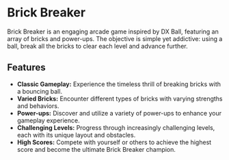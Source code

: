 # Brick Breaker

Brick Breaker is an engaging arcade game inspired by DX Ball, featuring an array of bricks and power-ups. The objective is simple yet addictive: using a ball, break all the bricks to clear each level and advance further.

## Features

- **Classic Gameplay:** Experience the timeless thrill of breaking bricks with a bouncing ball.
- **Varied Bricks:** Encounter different types of bricks with varying strengths and behaviors.
- **Power-ups:** Discover and utilize a variety of power-ups to enhance your gameplay experience.
- **Challenging Levels:** Progress through increasingly challenging levels, each with its unique layout and obstacles.
- **High Scores:** Compete with yourself or others to achieve the highest score and become the ultimate Brick Breaker champion.
